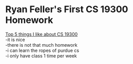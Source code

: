 # Ryan Feller's First CS 19300 Homework 

<u> Top 5 things I like about CS 19300 </u> <br>
-it is nice <br>
-there is not that much homework <br>
-i can learn the ropes of purdue cs <br>
-i only have class 1 time per week

